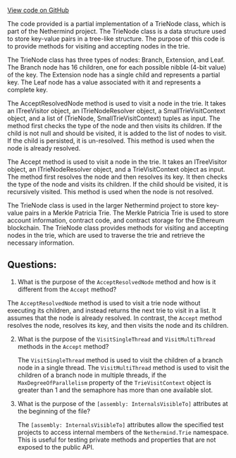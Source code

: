 [View code on GitHub](https://github.com/nethermindeth/nethermind/Nethermind.Trie/TrieNode.Visitor.cs)

The code provided is a partial implementation of a TrieNode class, which is part of the Nethermind project. The TrieNode class is a data structure used to store key-value pairs in a tree-like structure. The purpose of this code is to provide methods for visiting and accepting nodes in the trie.

The TrieNode class has three types of nodes: Branch, Extension, and Leaf. The Branch node has 16 children, one for each possible nibble (4-bit value) of the key. The Extension node has a single child and represents a partial key. The Leaf node has a value associated with it and represents a complete key.

The AcceptResolvedNode method is used to visit a node in the trie. It takes an ITreeVisitor object, an ITrieNodeResolver object, a SmallTrieVisitContext object, and a list of (TrieNode, SmallTrieVisitContext) tuples as input. The method first checks the type of the node and then visits its children. If the child is not null and should be visited, it is added to the list of nodes to visit. If the child is persisted, it is un-resolved. This method is used when the node is already resolved.

The Accept method is used to visit a node in the trie. It takes an ITreeVisitor object, an ITrieNodeResolver object, and a TrieVisitContext object as input. The method first resolves the node and then resolves its key. It then checks the type of the node and visits its children. If the child should be visited, it is recursively visited. This method is used when the node is not resolved.

The TrieNode class is used in the larger Nethermind project to store key-value pairs in a Merkle Patricia Trie. The Merkle Patricia Trie is used to store account information, contract code, and contract storage for the Ethereum blockchain. The TrieNode class provides methods for visiting and accepting nodes in the trie, which are used to traverse the trie and retrieve the necessary information.
## Questions: 
 1. What is the purpose of the `AcceptResolvedNode` method and how is it different from the `Accept` method?
   
   The `AcceptResolvedNode` method is used to visit a trie node without executing its children, and instead returns the next trie to visit in a list. It assumes that the node is already resolved. In contrast, the `Accept` method resolves the node, resolves its key, and then visits the node and its children.

2. What is the purpose of the `VisitSingleThread` and `VisitMultiThread` methods in the `Accept` method?
   
   The `VisitSingleThread` method is used to visit the children of a branch node in a single thread. The `VisitMultiThread` method is used to visit the children of a branch node in multiple threads, if the `MaxDegreeOfParallelism` property of the `TrieVisitContext` object is greater than 1 and the semaphore has more than one available slot.

3. What is the purpose of the `[assembly: InternalsVisibleTo]` attributes at the beginning of the file?
   
   The `[assembly: InternalsVisibleTo]` attributes allow the specified test projects to access internal members of the `Nethermind.Trie` namespace. This is useful for testing private methods and properties that are not exposed to the public API.